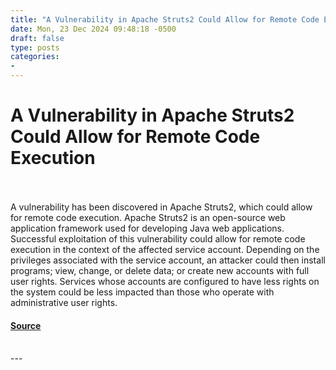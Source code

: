 ```yaml
---
title: "A Vulnerability in Apache Struts2 Could Allow for Remote Code Execution"
date: Mon, 23 Dec 2024 09:48:18 -0500
draft: false
type: posts
categories: 
- 
---
```

# A Vulnerability in Apache Struts2 Could Allow for Remote Code Execution

<br/>

<br/>
A vulnerability has been discovered in Apache Struts2, which could allow for remote code execution. Apache Struts2 is an open-source web application framework used for developing Java web applications. Successful exploitation of this vulnerability could allow for remote code execution in the context of the affected service account. Depending on the privileges associated with the service account, an attacker could then install programs; view, change, or delete data; or create new accounts with full user rights. Services whose accounts are configured to have less rights on the system could be less impacted than those who operate with administrative user rights.

#### [Source](https://www.cisecurity.org/advisory/a-vulnerability-in-apache-struts2-could-allow-for-remote-code-execution_2024-141)

<br/>
---
